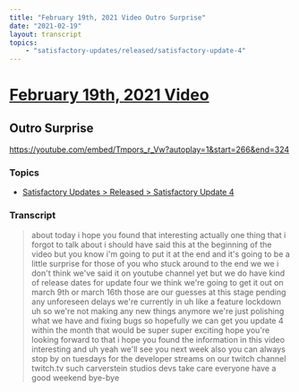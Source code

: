 ```yaml
---
title: "February 19th, 2021 Video Outro Surprise"
date: "2021-02-19"
layout: transcript
topics:
    - "satisfactory-updates/released/satisfactory-update-4"
---
```

# [February 19th, 2021 Video](../2021-02-19.md)
## Outro Surprise
https://youtube.com/embed/Tmpors_r_Vw?autoplay=1&start=266&end=324

### Topics
* [Satisfactory Updates > Released > Satisfactory Update 4](../topics/satisfactory-updates/released/satisfactory-update-4.md)

### Transcript

> about today i hope you found that interesting actually one thing that i forgot to talk about i should have said this at the beginning of the video but you know i'm going to put it at the end and it's going to be a little surprise for those of you who stuck around to the end we we i don't think we've said it on youtube channel yet but we do have kind of release dates for update four we think we're going to get it out on march 9th or march 16th those are our guesses at this stage pending any unforeseen delays we're currently in uh like a feature lockdown uh so we're not making any new things anymore we're just polishing what we have and fixing bugs so hopefully we can get you update 4 within the month that would be super super exciting hope you're looking forward to that i hope you found the information in this video interesting and uh yeah we'll see you next week also you can always stop by on tuesdays for the developer streams on our twitch channel twitch.tv such carverstein studios devs take care everyone have a good weekend bye-bye
